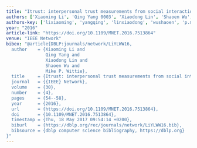 ```yaml
---
title: "Itrust: interpersonal trust measurements from social interactions"
authors: ['Xiaoming Li', 'Qing Yang 0003', 'Xiaodong Lin', 'Shaoen Wu', 'Mike P. Wittie']
authors-key: ['lixiaoming', 'yangqing', 'linxiaodong', 'wushaoen', 'p.mike']
year: "2016"
article-link: "https://doi.org/10.1109/MNET.2016.7513864"
venue: "IEEE Network"
bibex: "@article{DBLP:journals/network/LiYLWW16,
  author    = {Xiaoming Li and
               Qing Yang and
               Xiaodong Lin and
               Shaoen Wu and
               Mike P. Wittie},
  title     = {Itrust: interpersonal trust measurements from social interactions},
  journal   = {{IEEE} Network},
  volume    = {30},
  number    = {4},
  pages     = {54--58},
  year      = {2016},
  url       = {https://doi.org/10.1109/MNET.2016.7513864},
  doi       = {10.1109/MNET.2016.7513864},
  timestamp = {Thu, 18 May 2017 09:54:14 +0200},
  biburl    = {https://dblp.org/rec/journals/network/LiYLWW16.bib},
  bibsource = {dblp computer science bibliography, https://dblp.org}
}"
---
```

